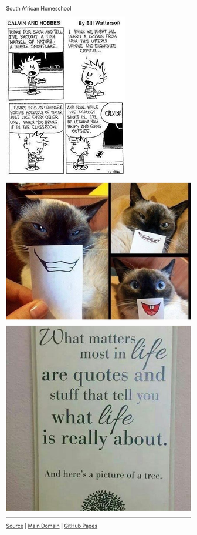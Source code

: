 South African Homeschool

[![calvin-snowflake][calvin-snowflake]][calvin-snowflake]

[![cat-grin][cat-grin]][cat-grin]

[![quotes][quotes]][quotes]

  [calvin-snowflake]: media/calvin-snowflake.jpg
  [cat-grin]: media/cat-grin.jpg
  [quotes]: media/quotes.jpg

----------------------------------------
[Source](https://github.com/Walkman100/CLE) | [Main Domain](http://carterle.ddns.net/) | [GitHub Pages](http://walkman100.github.io/CLE)

